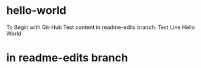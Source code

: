 # hello-world
To Begin with Git-Hub
Test content in readme-edits branch.
Test Line
Hello World
# in readme-edits branch

